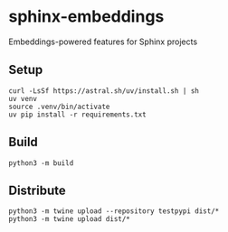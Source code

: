 # sphinx-embeddings

Embeddings-powered features for Sphinx projects

## Setup

```
curl -LsSf https://astral.sh/uv/install.sh | sh
uv venv
source .venv/bin/activate
uv pip install -r requirements.txt
```

## Build

```
python3 -m build
```

## Distribute

```
python3 -m twine upload --repository testpypi dist/*
python3 -m twine upload dist/*
`````
